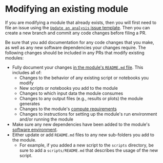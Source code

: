 # Modifying an existing module


If you are modifying a module that already exists, then you will first need to file an issue using the [`Update an analysis` issue template](../../communications-tools/github-issues/issue-templates.md#update-an-analysis).
Then you can create a new branch and commit any code changes before filing a PR. 

Be sure that you add documentation for any code changes that you make, as well as any new software dependencies your changes require.
The following changes should be included in any PRs that modify existing modules:

- Fully document your changes [in the module's `README.md` file](./documenting-analysis.md).
This includes all of:
    - Changes to the behavior of any existing script or notebooks you modify
    - New scripts or notebooks you add to the module
    - Changes to which input data the module consumes
    - Changes to any output files (e.g., results or plots) the module generates
    - Changes to the module's [compute requirements](../determining-requirements/determining-compute-requirements.md)
    - Changes to instructions for setting up the module's run environment and/or running the module
- Make sure any new dependencies have been added to the module's [software environment](../determining-requirements/determining-software-requirements.md).
- Either update or add `README.md` files to any new sub-folders you add to the module.
    - For example, if you added a new script to the `scripts` directory, be sure to add a `scripts/README.md` that describes the usage of the new script.
